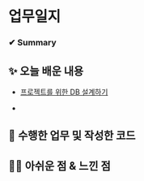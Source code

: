 # 업무일지

### ✔ Summary



## ✨ 오늘 배운 내용

- [프로젝트를 위한 DB 설계하기](./210715_DB설계/RDBMS설계.md)

- 



## 👀 수행한 업무 및 작성한 코드





## 🐱‍💻 아쉬운 점 & 느낀 점
